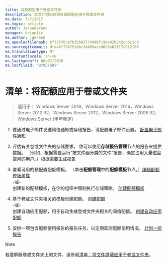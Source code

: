 ```yaml
---
title: 将配额应用于卷或文件夹
description: 本文介绍如何将存储配额应用于卷或文件夹
ms.date: 7/7/2017
ms.topic: article
author: JasonGerend
manager: brianlic
ms.author: jgerend
ms.openlocfilehash: 6f35576c67b3b5837749d0f19da82b242cc6c1cd
ms.sourcegitcommit: dfa48f77b751dbc34409aced628eb2f17c912f08
ms.translationtype: MT
ms.contentlocale: zh-CN
ms.lasthandoff: 08/07/2020
ms.locfileid: "87957585"
---
```

# <a name="checklist-apply-a-quota-to-a-volume-or-folder"></a>清单：将配额应用于卷或文件夹

> 适用于： Windows Server 2019，Windows Server 2016，Windows Server 2012 R2，Windows Server 2012，Windows Server 2008 R2，Windows Server (半年频道) 

1. 要通过电子邮件发送阈值通知或存储报告，请配置电子邮件设置。 [配置电子邮件通知](configure-email-notifications.md)

2. 评估有关卷或文件夹的存储要求。 你可以使用**存储报告管理**节点的报告来提供数据。 （例如，根据需要运行“按文件组分类的文件”报告，确定占用大量磁盘空间的用户。）[根据需要生成报告](generate-reports-on-demand.md)

3. 查看可用的预配置配额模板。 （单击**配额管理**中的**配额模板**节点。）[编辑配额模板属性](edit-quota-template-properties.md)
<br />-或- <br /> 创建新的配额模板，在你的组织中强制执行存储策略。 [创建配额模板](create-quota-template.md)

4. 基于卷或文件夹相关的模板创建配额。
 [创建配额](create-quota.md) <br /> -或- <br /> 创建自动应用配额，用于自动生成卷或文件夹相关的阈值配额。 [创建自动应用配额](create-auto-apply-quota.md)

6. 安排一项包含配额使用报告的报告任务，以定期监测配额使用情况。 [计划一组报告](schedule-set-of-reports.md)

> [!Note]
> 若要屏蔽卷或文件夹上的文件，请参阅[清单：将文件屏蔽应用于卷或文件夹](checklist-apply-file-screen-to-volume-or-folder.md)。











